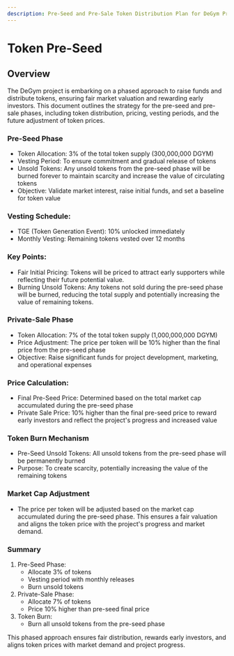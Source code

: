 ```yaml
---
description: Pre-Seed and Pre-Sale Token Distribution Plan for DeGym Project
---
```


# Token Pre-Seed

## Overview

The DeGym project is embarking on a phased approach to raise funds and distribute tokens, ensuring fair market valuation and rewarding early investors. This document outlines the strategy for the pre-seed and pre-sale phases, including token distribution, pricing, vesting periods, and the future adjustment of token prices.

### Pre-Seed Phase

* Token Allocation: 3% of the total token supply (300,000,000 DGYM)
* Vesting Period: To ensure commitment and gradual release of tokens
* Unsold Tokens: Any unsold tokens from the pre-seed phase will be burned forever to maintain scarcity and increase the value of circulating tokens
* Objective: Validate market interest, raise initial funds, and set a baseline for token value

### Vesting Schedule:

* TGE (Token Generation Event): 10% unlocked immediately
* Monthly Vesting: Remaining tokens vested over 12 months

### Key Points:

* Fair Initial Pricing: Tokens will be priced to attract early supporters while reflecting their future potential value.
* Burning Unsold Tokens: Any tokens not sold during the pre-seed phase will be burned, reducing the total supply and potentially increasing the value of remaining tokens.

### Private-Sale Phase

* Token Allocation: 7% of the total token supply (1,000,000,000 DGYM)
* Price Adjustment: The price per token will be 10% higher than the final price from the pre-seed phase
* Objective: Raise significant funds for project development, marketing, and operational expenses

### Price Calculation:

* Final Pre-Seed Price: Determined based on the total market cap accumulated during the pre-seed phase
* Private Sale Price: 10% higher than the final pre-seed price to reward early investors and reflect the project's progress and increased value

### Token Burn Mechanism

* Pre-Seed Unsold Tokens: All unsold tokens from the pre-seed phase will be permanently burned
* Purpose: To create scarcity, potentially increasing the value of the remaining tokens

### Market Cap Adjustment

* The price per token will be adjusted based on the market cap accumulated during the pre-seed phase. This ensures a fair valuation and aligns the token price with the project's progress and market demand.

### Summary

1. Pre-Seed Phase:
   * Allocate 3% of tokens
   * Vesting period with monthly releases
   * Burn unsold tokens
2. Private-Sale Phase:
   * Allocate 7% of tokens
   * Price 10% higher than pre-seed final price
3. Token Burn:
   * Burn all unsold tokens from the pre-seed phase

This phased approach ensures fair distribution, rewards early investors, and aligns token prices with market demand and project progress.
